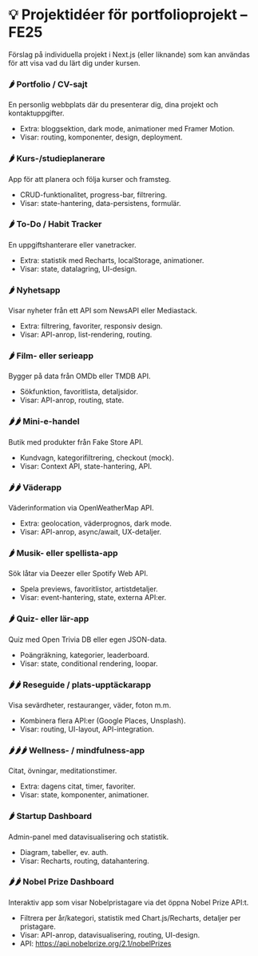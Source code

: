 # 💡 Projektidéer för portfolioprojekt – FE25
Förslag på individuella projekt i Next.js (eller liknande) som kan användas för att visa vad du lärt dig
under kursen.

### 🌶️ Portfolio / CV-sajt
En personlig webbplats där du presenterar dig, dina projekt och kontaktuppgifter.
* Extra: bloggsektion, dark mode, animationer med Framer Motion.
* Visar: routing, komponenter, design, deployment.

### 🌶️ Kurs-/studieplanerare
App för att planera och följa kurser och framsteg.
* CRUD-funktionalitet, progress-bar, filtrering.
* Visar: state-hantering, data-persistens, formulär.

### 🌶️ To-Do / Habit Tracker
En uppgiftshanterare eller vanetracker.
* Extra: statistik med Recharts, localStorage, animationer.
* Visar: state, datalagring, UI-design.
  
### 🌶️ Nyhetsapp
Visar nyheter från ett API som NewsAPI eller Mediastack.
* Extra: filtrering, favoriter, responsiv design.
* Visar: API-anrop, list-rendering, routing.

### 🌶️ Film- eller serieapp
Bygger på data från OMDb eller TMDB API.
* Sökfunktion, favoritlista, detaljsidor.
* Visar: API-anrop, routing, state.

### 🌶️🌶️ Mini-e-handel
Butik med produkter från Fake Store API.
* Kundvagn, kategorifiltrering, checkout (mock).
* Visar: Context API, state-hantering, API.

### 🌶️🌶️ Väderapp
Väderinformation via OpenWeatherMap API.
* Extra: geolocation, väderprognos, dark mode.
* Visar: API-anrop, async/await, UX-detaljer.

### 🌶️ Musik- eller spellista-app
Sök låtar via Deezer eller Spotify Web API.
* Spela previews, favoritlistor, artistdetaljer.
* Visar: event-hantering, state, externa API:er.

### 🌶️ Quiz- eller lär-app
Quiz med Open Trivia DB eller egen JSON-data.
* Poängräkning, kategorier, leaderboard.
* Visar: state, conditional rendering, loopar.

### 🌶️🌶️ Reseguide / plats-upptäckarapp
Visa sevärdheter, restauranger, väder, foton m.m.
* Kombinera flera API:er (Google Places, Unsplash).
* Visar: routing, UI-layout, API-integration.

### 🌶️🌶️🌶️ Wellness- / mindfulness-app
Citat, övningar, meditationstimer.
* Extra: dagens citat, timer, favoriter.
* Visar: state, komponenter, animationer.

### 🌶️ Startup Dashboard
Admin-panel med datavisualisering och statistik.
* Diagram, tabeller, ev. auth.
* Visar: Recharts, routing, datahantering.

### 🌶️🌶️ Nobel Prize Dashboard
Interaktiv app som visar Nobelpristagare via det öppna Nobel Prize API:t.
* Filtrera per år/kategori, statistik med Chart.js/Recharts, detaljer per pristagare.
* Visar: API-anrop, datavisualisering, routing, UI-design.
* API: https://api.nobelprize.org/2.1/nobelPrizes
